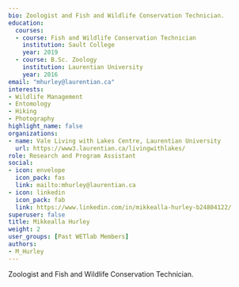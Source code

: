 ```yaml
--- 
bio: Zoologist and Fish and Wildlife Conservation Technician.
education:
  courses:
  - course: Fish and Wildlife Conservation Technician
    institution: Sault College
    year: 2019
  - course: B.Sc. Zoology
    institution: Laurentian University
    year: 2016
email: "mhurley@laurentian.ca"
interests:
- Wildlife Management
- Entomology
- Hiking
- Photography
highlight_name: false
organizations:
- name: Vale Living with Lakes Centre, Laurentian University
  url: https://www3.laurentian.ca/livingwithlakes/
role: Research and Program Assistant
social:
- icon: envelope
  icon_pack: fas
  link: mailto:mhurley@laurentian.ca
- icon: linkedin
  icon_pack: fab
  link: https://www.linkedin.com/in/mikkealla-hurley-b24804122/
superuser: false
title: Mikkealla Hurley
weight: 2
user_groups: [Past WETlab Members]
authors:
- M_Hurley
---
```




Zoologist and Fish and Wildlife Conservation Technician.





